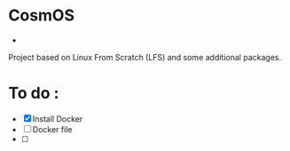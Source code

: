 # CosmOS
-
Project based on Linux From Scratch (LFS) and some additional packages.

# To do : 

- [X] Install Docker
- [ ] Docker file
- [ ] 
